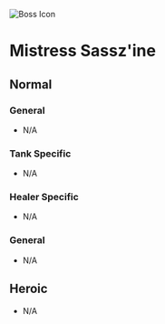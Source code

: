 ![Boss Icon](http://wow.zamimg.com/images/wow/journal/ui-ej-boss-mistresssasszine.png)
# Mistress Sassz'ine

## Normal

### General

- N/A

### Tank Specific

- N/A

### Healer Specific

- N/A

### General

- N/A

## Heroic

- N/A
